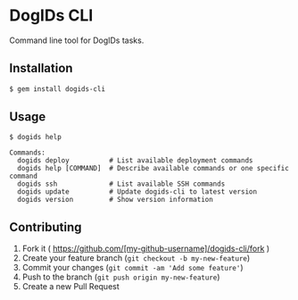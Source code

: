 # DogIDs CLI

Command line tool for DogIDs tasks.

## Installation

```bash
$ gem install dogids-cli
```

## Usage

```
$ dogids help

Commands:
  dogids deploy          # List available deployment commands
  dogids help [COMMAND]  # Describe available commands or one specific command
  dogids ssh             # List available SSH commands
  dogids update          # Update dogids-cli to latest version
  dogids version         # Show version information
```

## Contributing

1. Fork it ( https://github.com/[my-github-username]/dogids-cli/fork )
2. Create your feature branch (`git checkout -b my-new-feature`)
3. Commit your changes (`git commit -am 'Add some feature'`)
4. Push to the branch (`git push origin my-new-feature`)
5. Create a new Pull Request
